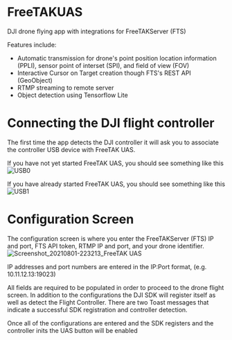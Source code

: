 # FreeTAKUAS
DJI drone flying app with integrations for FreeTAKServer (FTS)

Features include:

 * Automatic transmission for drone's point position location information (PPLI), sensor point of interset (SPI), and field of view (FOV)
 * Interactive Cursor on Target creation though FTS's REST API (GeoObject)
 * RTMP streaming to remote server
 * Object detection using Tensorflow Lite

# Connecting the DJI flight controller
The first time the app detects the DJI controller it will ask you to associate the controller USB device with FreeTAK UAS.

If you have not yet started FreeTAK UAS, you should see something like this
![USB0](https://user-images.githubusercontent.com/79813408/125341580-bda40100-e321-11eb-8df4-e2476e904165.jpg)

If you have already started FreeTAK UAS, you should see something like this
![USB1](https://user-images.githubusercontent.com/79813408/125341581-be3c9780-e321-11eb-82a9-27ff19523426.jpg)

# Configuration Screen
The configuration screen is where you enter the FreeTAKServer (FTS) IP and port, FTS API token, RTMP IP and port, and your drone identifier.
![Screenshot_20210801-223213_FreeTAK UAS](https://user-images.githubusercontent.com/79813408/127797072-f24fd8bc-ea7e-4025-b842-5c8bd5405b85.jpg)

IP addresses and port numbers are entered in the IP:Port format, (e.g. 10.11.12.13:19023)

All fields are required to be populated in order to proceed to the drone flight screen. In addition to the configurations the DJI SDK will register itself as well as detect the Flight Controller. There are two Toast messages that indicate a successful SDK registration and controller detection.

Once all of the configurations are entered and the SDK registers and the controller inits the UAS button will be enabled


